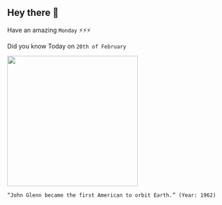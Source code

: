 ## Hey there 👋
Have an amazing `Monday` ⚡⚡⚡

Did you know Today on `20th of February`
 
 [<img src="https://www.nydailynews.com/resizer/X6QLvlM4wqCS-vZv58__ICXYteg=/1200x0/top/arc-anglerfish-arc2-prod-tronc.s3.amazonaws.com/public/QLG53UMFE7JLWRMNDDMI4WAZDY.jpg" width="300" />](https://www.history.com/this-day-in-history/an-american-orbits-earth) 
 ```
“John Glenn became the first American to orbit Earth.” (Year: 1962)
```

